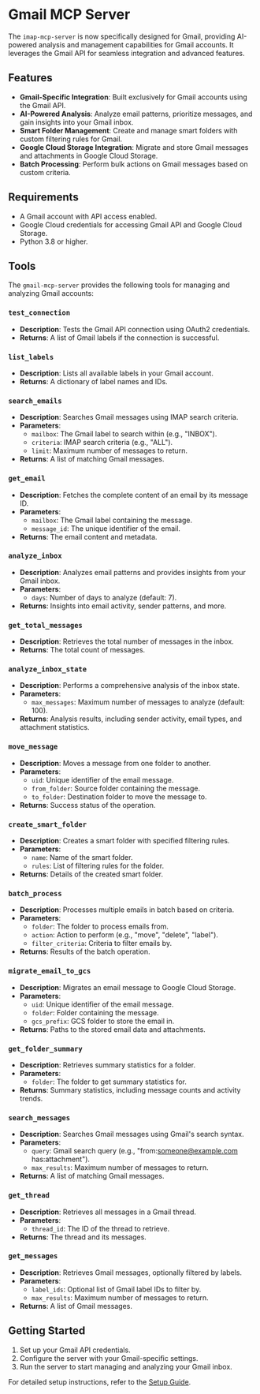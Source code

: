 # Gmail MCP Server

The `imap-mcp-server` is now specifically designed for Gmail, providing AI-powered analysis and management capabilities for Gmail accounts. It leverages the Gmail API for seamless integration and advanced features.

## Features

- **Gmail-Specific Integration**: Built exclusively for Gmail accounts using the Gmail API.
- **AI-Powered Analysis**: Analyze email patterns, prioritize messages, and gain insights into your Gmail inbox.
- **Smart Folder Management**: Create and manage smart folders with custom filtering rules for Gmail.
- **Google Cloud Storage Integration**: Migrate and store Gmail messages and attachments in Google Cloud Storage.
- **Batch Processing**: Perform bulk actions on Gmail messages based on custom criteria.

## Requirements

- A Gmail account with API access enabled.
- Google Cloud credentials for accessing Gmail API and Google Cloud Storage.
- Python 3.8 or higher.

## Tools

The `gmail-mcp-server` provides the following tools for managing and analyzing Gmail accounts:

### `test_connection`

- **Description**: Tests the Gmail API connection using OAuth2 credentials.
- **Returns**: A list of Gmail labels if the connection is successful.

### `list_labels`

- **Description**: Lists all available labels in your Gmail account.
- **Returns**: A dictionary of label names and IDs.

### `search_emails`

- **Description**: Searches Gmail messages using IMAP search criteria.
- **Parameters**:
  - `mailbox`: The Gmail label to search within (e.g., "INBOX").
  - `criteria`: IMAP search criteria (e.g., "ALL").
  - `limit`: Maximum number of messages to return.
- **Returns**: A list of matching Gmail messages.

### `get_email`

- **Description**: Fetches the complete content of an email by its message ID.
- **Parameters**:
  - `mailbox`: The Gmail label containing the message.
  - `message_id`: The unique identifier of the email.
- **Returns**: The email content and metadata.

### `analyze_inbox`

- **Description**: Analyzes email patterns and provides insights from your Gmail inbox.
- **Parameters**:
  - `days`: Number of days to analyze (default: 7).
- **Returns**: Insights into email activity, sender patterns, and more.

### `get_total_messages`

- **Description**: Retrieves the total number of messages in the inbox.
- **Returns**: The total count of messages.

### `analyze_inbox_state`

- **Description**: Performs a comprehensive analysis of the inbox state.
- **Parameters**:
  - `max_messages`: Maximum number of messages to analyze (default: 100).
- **Returns**: Analysis results, including sender activity, email types, and attachment statistics.

### `move_message`

- **Description**: Moves a message from one folder to another.
- **Parameters**:
  - `uid`: Unique identifier of the email message.
  - `from_folder`: Source folder containing the message.
  - `to_folder`: Destination folder to move the message to.
- **Returns**: Success status of the operation.

### `create_smart_folder`

- **Description**: Creates a smart folder with specified filtering rules.
- **Parameters**:
  - `name`: Name of the smart folder.
  - `rules`: List of filtering rules for the folder.
- **Returns**: Details of the created smart folder.

### `batch_process`

- **Description**: Processes multiple emails in batch based on criteria.
- **Parameters**:
  - `folder`: The folder to process emails from.
  - `action`: Action to perform (e.g., "move", "delete", "label").
  - `filter_criteria`: Criteria to filter emails by.
- **Returns**: Results of the batch operation.

### `migrate_email_to_gcs`

- **Description**: Migrates an email message to Google Cloud Storage.
- **Parameters**:
  - `uid`: Unique identifier of the email message.
  - `folder`: Folder containing the message.
  - `gcs_prefix`: GCS folder to store the email in.
- **Returns**: Paths to the stored email data and attachments.

### `get_folder_summary`

- **Description**: Retrieves summary statistics for a folder.
- **Parameters**:
  - `folder`: The folder to get summary statistics for.
- **Returns**: Summary statistics, including message counts and activity trends.

### `search_messages`

- **Description**: Searches Gmail messages using Gmail's search syntax.
- **Parameters**:
  - `query`: Gmail search query (e.g., "from:someone@example.com has:attachment").
  - `max_results`: Maximum number of messages to return.
- **Returns**: A list of matching Gmail messages.

### `get_thread`

- **Description**: Retrieves all messages in a Gmail thread.
- **Parameters**:
  - `thread_id`: The ID of the thread to retrieve.
- **Returns**: The thread and its messages.

### `get_messages`

- **Description**: Retrieves Gmail messages, optionally filtered by labels.
- **Parameters**:
  - `label_ids`: Optional list of Gmail label IDs to filter by.
  - `max_results`: Maximum number of messages to return.
- **Returns**: A list of Gmail messages.

## Getting Started

1. Set up your Gmail API credentials.
2. Configure the server with your Gmail-specific settings.
3. Run the server to start managing and analyzing your Gmail inbox.

For detailed setup instructions, refer to the [Setup Guide](docs/setup.md).
